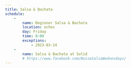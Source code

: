 ```yaml
---
title: Salsa & Bachata
schedule:
    - 
        name: Beginner Salsa & Bachata
        location: ochos
        day: Friday
        time: 8:00
        exceptions: 
            - 2023-03-24
    - 
        name: Salsa & Bachata at Solid
        # https://www.facebook.com/BoiseSalsaWednesdays/
---
```


